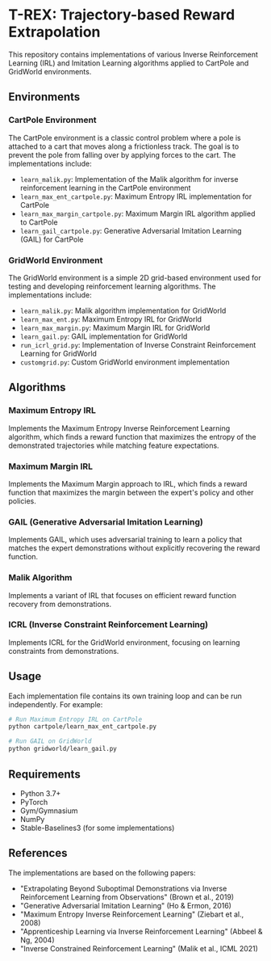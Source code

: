 # T-REX: Trajectory-based Reward Extrapolation

This repository contains implementations of various Inverse Reinforcement Learning (IRL) and Imitation Learning algorithms applied to CartPole and GridWorld environments.

## Environments

### CartPole Environment

The CartPole environment is a classic control problem where a pole is attached to a cart that moves along a frictionless track. The goal is to prevent the pole from falling over by applying forces to the cart. The implementations include:

- `learn_malik.py`: Implementation of the Malik algorithm for inverse reinforcement learning in the CartPole environment
- `learn_max_ent_cartpole.py`: Maximum Entropy IRL implementation for CartPole
- `learn_max_margin_cartpole.py`: Maximum Margin IRL algorithm applied to CartPole
- `learn_gail_cartpole.py`: Generative Adversarial Imitation Learning (GAIL) for CartPole

### GridWorld Environment

The GridWorld environment is a simple 2D grid-based environment used for testing and developing reinforcement learning algorithms. The implementations include:

- `learn_malik.py`: Malik algorithm implementation for GridWorld
- `learn_max_ent.py`: Maximum Entropy IRL for GridWorld
- `learn_max_margin.py`: Maximum Margin IRL for GridWorld
- `learn_gail.py`: GAIL implementation for GridWorld
- `run_icrl_grid.py`: Implementation of Inverse Constraint Reinforcement Learning for GridWorld
- `customgrid.py`: Custom GridWorld environment implementation

## Algorithms

### Maximum Entropy IRL
Implements the Maximum Entropy Inverse Reinforcement Learning algorithm, which finds a reward function that maximizes the entropy of the demonstrated trajectories while matching feature expectations.

### Maximum Margin IRL
Implements the Maximum Margin approach to IRL, which finds a reward function that maximizes the margin between the expert's policy and other policies.

### GAIL (Generative Adversarial Imitation Learning)
Implements GAIL, which uses adversarial training to learn a policy that matches the expert demonstrations without explicitly recovering the reward function.

### Malik Algorithm
Implements a variant of IRL that focuses on efficient reward function recovery from demonstrations.

### ICRL (Inverse Constraint Reinforcement Learning)
Implements ICRL for the GridWorld environment, focusing on learning constraints from demonstrations.

## Usage

Each implementation file contains its own training loop and can be run independently. For example:

```bash
# Run Maximum Entropy IRL on CartPole
python cartpole/learn_max_ent_cartpole.py

# Run GAIL on GridWorld
python gridworld/learn_gail.py
```

## Requirements

- Python 3.7+
- PyTorch
- Gym/Gymnasium
- NumPy
- Stable-Baselines3 (for some implementations)

## References

The implementations are based on the following papers:
- "Extrapolating Beyond Suboptimal Demonstrations via Inverse Reinforcement Learning from Observations" (Brown et al., 2019)
- "Generative Adversarial Imitation Learning" (Ho & Ermon, 2016)
- "Maximum Entropy Inverse Reinforcement Learning" (Ziebart et al., 2008)
- "Apprenticeship Learning via Inverse Reinforcement Learning" (Abbeel & Ng, 2004)
- "Inverse Constrained Reinforcement Learning" (Malik et al., ICML 2021)
